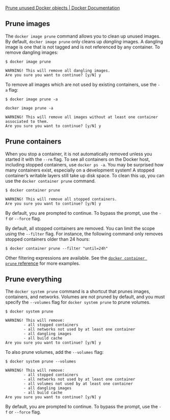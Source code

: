 [Prune unused Docker objects | Docker Documentation](https://docs.docker.com/config/pruning/)


## Prune images[](https://docs.docker.com/config/pruning/#prune-images)

The `docker image prune` command allows you to clean up unused images. By default, `docker image prune` only cleans up _dangling_ images. A dangling image is one that is not tagged and is not referenced by any container. To remove dangling images:

```
$ docker image prune

WARNING! This will remove all dangling images.
Are you sure you want to continue? [y/N] y
```

To remove all images which are not used by existing containers, use the `-a` flag:

```
$ docker image prune -a
```

```
docker image prune -a

WARNING! This will remove all images without at least one container associated to them.
Are you sure you want to continue? [y/N] y
```

## Prune containers[](https://docs.docker.com/config/pruning/#prune-containers)

When you stop a container, it is not automatically removed unless you started it with the `--rm` flag. To see all containers on the Docker host, including stopped containers, use `docker ps -a`. You may be surprised how many containers exist, especially on a development system! A stopped container’s writable layers still take up disk space. To clean this up, you can use the `docker container prune` command.

```
$ docker container prune

WARNING! This will remove all stopped containers.
Are you sure you want to continue? [y/N] y
```

By default, you are prompted to continue. To bypass the prompt, use the `-f` or `--force` flag.

By default, all stopped containers are removed. You can limit the scope using the `--filter` flag. For instance, the following command only removes stopped containers older than 24 hours:

```
$ docker container prune --filter "until=24h"
```

Other filtering expressions are available. See the [`docker container prune` reference](https://docs.docker.com/engine/reference/commandline/container_prune/) for more examples.

## Prune everything[](https://docs.docker.com/config/pruning/#prune-everything)

The `docker system prune` command is a shortcut that prunes images, containers, and networks. Volumes are not pruned by default, and you must specify the `--volumes` flag for `docker system prune` to prune volumes.

```
$ docker system prune

WARNING! This will remove:
        - all stopped containers
        - all networks not used by at least one container
        - all dangling images
        - all build cache
Are you sure you want to continue? [y/N] y
```

To also prune volumes, add the `--volumes` flag:

```
$ docker system prune --volumes

WARNING! This will remove:
        - all stopped containers
        - all networks not used by at least one container
        - all volumes not used by at least one container
        - all dangling images
        - all build cache
Are you sure you want to continue? [y/N] y
```

By default, you are prompted to continue. To bypass the prompt, use the `-f` or `--force` flag.

